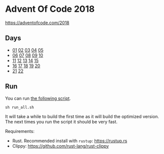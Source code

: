 # Advent Of Code 2018

https://adventofcode.com/2018

## Days

- [01](./01/src/main.rs) [02](./02/src/main.rs) [03](./03/src/main.rs) [04](./04/src/main.rs) [05](./05/src/main.rs)
- [06](./06/src/main.rs) [07](./07/src/main.rs) [08](./08/src/main.rs) [09](./09/src/main.rs) [10](./10/src/main.rs)
- [11](./11/src/main.rs) [12](./12/src/main.rs) [13](./13/src/main.rs) [14](./14/src/main.rs) [15](./15/src/main.rs)
- [16](./16/src/main.rs) [17](./17/src/main.rs) [18](./18/src/main.rs) [19](./19/src/main.rs) [20](./20/src/main.rs)
- [21](./21/src/main.rs) [22](./22/src/main.rs)

## Run

You can run [the following script](./run_all.sh).

```
sh run_all.sh
```

It will take a while to build the first time as it will build the optimized
version. The next times you run the script it should be very fast.

Requirements:

- Rust. Recommended install with `rustup`: https://rustup.rs
- Clippy: https://github.com/rust-lang/rust-clippy
